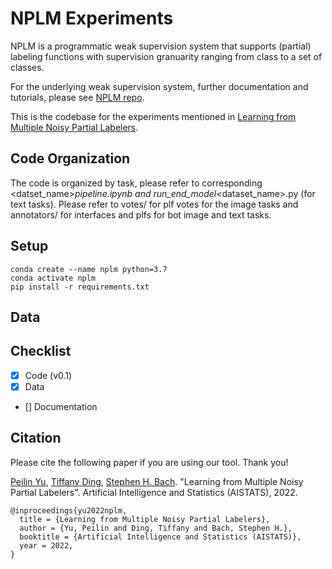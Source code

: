 # NPLM Experiments
NPLM is a programmatic weak supervision system that supports (partial) labeling functions with supervision granuarity ranging from class to a set of classes.

For the underlying weak supervision system, further documentation and tutorials, please see [NPLM repo](https://github.com/BatsResearch/nplm).

This is the codebase for the experiments mentioned in [Learning from Multiple Noisy Partial Labelers](https://arxiv.org/pdf/2106.04530.pdf).

## Code Organization

The code is organized by task, please refer to corresponding <datset_name>_pipeline.ipynb and run_end_model_<dataset_name>.py (for text tasks). Please refer to votes/ for plf votes for the image tasks and annotators/ for interfaces and plfs for bot image and text tasks.

## Setup
```
conda create --name nplm python=3.7
conda activate nplm
pip install -r requirements.txt
```

## Data

## Checklist
- [x] Code (v0.1)
- [x] Data
- [] Documentation


## Citation

Please cite the following paper if you are using our tool. Thank you!

[Peilin Yu](https://www.yupeilin.com), [Tiffany Ding](https://tiffanyding.github.io/), [Stephen H. Bach](http://cs.brown.edu/people/sbach/). "Learning from Multiple Noisy Partial Labelers". Artificial Intelligence and Statistics (AISTATS), 2022.

```
@inproceedings{yu2022nplm,
  title = {Learning from Multiple Noisy Partial Labelers}, 
  author = {Yu, Peilin and Ding, Tiffany and Bach, Stephen H.}, 
  booktitle = {Artificial Intelligence and Statistics (AISTATS)}, 
  year = 2022, 
}
```
